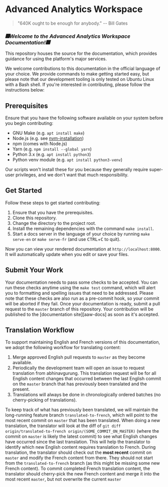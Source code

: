 # Advanced Analytics Workspace

> "640K ought to be enough for anybody."
> -- Bill Gates

### _🎆Welcome to the Advanced Analytics Workspace Documentation!🎆_

This repository houses the source for the documentation, which provides guidance for using the platform's major services.

We welcome contributions to this documentation in the official language of your choice. We provide commands to make getting started easy, but please note that our development tooling is only tested on Ubuntu Linux with a Bash shell. If you're interested in contributing, please follow the instructions below:

## Prerequisites

Ensure that you have the following software available on your system before you begin contributing:

- GNU Make (e.g. `apt install make`)
- Node.js (e.g. see [nvm-installation](https://github.com/nvm-sh/nvm#installing-and-updating))
- npm (comes with Node.js)
- Yarn (e.g. `npm install --global yarn`)
- Python 3.x (e.g. `apt install python3`)
- Python venv module (e.g. `apt install python3-venv`)

Our scripts won't install these for you because they generally require super-user privileges, and we don't want that much responsibility.

## Get Started

Follow these steps to get started contributing:

1. Ensure that you have the prerequisites.
2. Clone this repository.
3. Change the directory to the project root.
4. Install the remaining dependencies with the command `make install`.
5. Start a docs server in the language of your choice by running `make serve-en` or `make serve-fr` (and use <kbd>CTRL</kbd>+<kbd>C</kbd> to quit).

Now you can view your rendered documentation at `http://localhost:8000`. It will automatically update when you edit or save your files.

## Submit Your Work

Your documentation needs to pass some checks to be accepted. You can run these checks anytime using the `make test` command, which will alert you to formatting and spelling issues that need to be addressed. Please note that these checks are also run as a pre-commit hook, so your commit will be aborted if they fail. Once your documentation is ready, submit a pull request to the `master` branch of this repository. Your contribution will be published to the [documentation site][aaw-docs] as soon as it's accepted.

## Translation Workflow

To support maintaining English and French versions of this documentation, we adopt the following workflow for translating content:

1. Merge approved English pull requests to `master` as they become available.
2. Periodically the development team will open an issue to request translation from abhinavgurung. This translation request will be for all English content changes that occurred between the last English commit on the `master` branch that has previously been translated and the present.
3. Translations will always be done in chronologically ordered batches (no cherry-picking of translations).

To keep track of what has previously been translated, we will maintain the long-running feature branch `translated-to-french`, which will point to the most recent commit on `master` that has been translated. When doing a new translation, the translator will look at the diff of `git diff origin/translated-to-french origin/(SOME_COMMIT_ON_MASTER)` (where the commit on `master` is likely the latest commit) to see what English changes have occurred since the last translation. This will help the translator to identify which new English content requires translation to French. During translation, the translator should check out the **most recent** commit on `master` and modify the French content from there. They should not start from the `translated-to-french` branch (as this might be missing some new French content). To commit completed French translation content, the translator should cherry-pick the new French content and merge it into the most recent `master`, but not overwrite the current `master`
